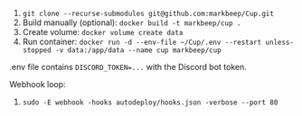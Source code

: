 1. `git clone --recurse-submodules git@github.com:markbeep/Cup.git`
2. Build manually (optional): `docker build -t markbeep/cup .`
3. Create volume: `docker volume create data`
3. Run container: `docker run -d --env-file ~/Cup/.env --restart unless-stopped -v data:/app/data --name cup markbeep/cup`

.env file contains `DISCORD_TOKEN=...` with the Discord bot token.

Webhook loop:
1. `sudo -E webhook -hooks autodeploy/hooks.json -verbose --port 80`
